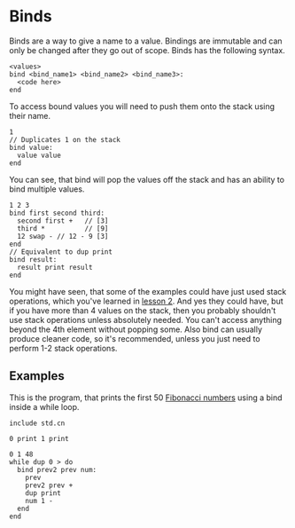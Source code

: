 # Binds

Binds are a way to give a name to a value. Bindings are immutable and can only be changed after they go out of scope.
Binds has the following syntax.

```
<values>
bind <bind_name1> <bind_name2> <bind_name3>:
  <code here>
end
```

To access bound values you will need to push them onto the stack using their name.

```
1
// Duplicates 1 on the stack
bind value:
  value value
end
```

You can see, that bind will pop the values off the stack and has an ability to bind multiple values.
```
1 2 3
bind first second third:
  second first +   // [3]
  third *          // [9]
  12 swap - // 12 - 9 [3]
end
// Equivalent to dup print 
bind result:
  result print result
end
```

You might have seen, that some of the examples could have just used stack operations,
which you've learned in [lesson 2](https://github.com/farkon00/cont/blob/master/learn-cont/02-basic-operations.md).
And yes they could have, but if you have more than 4 values on the stack,
then you probably shouldn't use stack operations unless absolutely needed.
You can't access anything beyond the 4th element without popping some.
Also bind can usually produce cleaner code, so it's recommended,
unless you just need to perform 1-2 stack operations. 

## Examples
This is the program, that prints the first 50 [Fibonacci numbers](https://en.wikipedia.org/wiki/Fibonacci_number)
using a bind inside a while loop.
```
include std.cn

0 print 1 print

0 1 48 
while dup 0 > do
  bind prev2 prev num:
    prev
    prev2 prev +
    dup print
    num 1 -
  end
end
```